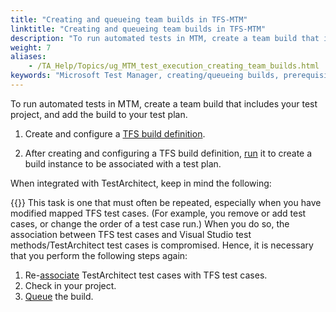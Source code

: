 ```yaml
--- 
title: "Creating and queueing team builds in TFS-MTM"
linktitle: "Creating and queueing team builds in TFS-MTM"
description: "To run automated tests in MTM, create a team build that includes your test project, and add the build to your test plan."
weight: 7
aliases: 
    - /TA_Help/Topics/ug_MTM_test_execution_creating_team_builds.html
keywords: "Microsoft Test Manager, creating/queueing builds, prerequisites, MTM, executing tests, creating/queueing builds, executing tests, MTM, creating/queueing builds"
---
```


To run automated tests in MTM, create a team build that includes your test project, and add the build to your test plan.

1.  Create and configure a [TFS build definition](/user-guide/integration-with-third-party-tools/tfs-integration/on-premises-tfs-environment-configuration/installing-and-configuring-microsoft-components-for-on-premises-tfs/automating-a-test-case-in-mtm/creating-and-configuring-a-build-definition/).

2.  After creating and configuring a TFS build definition, [run](/user-guide/integration-with-third-party-tools/tfs-integration/on-premises-tfs-environment-configuration/installing-and-configuring-microsoft-components-for-on-premises-tfs/automating-a-test-case-in-mtm/queuing-a-new-build/queueing-a-new-xaml-build) it to create a build instance to be associated with a test plan.


When integrated with TestArchitect, keep in mind the following:

{{<important>}} This task is one that must often be repeated, especially when you have modified mapped TFS test cases. \(For example, you remove or add test cases, or change the order of a test case run.\) When you do so, the association between TFS test cases and Visual Studio test methods/TestArchitect test cases is compromised. Hence, it is necessary that you perform the following steps again:

1.  Re-[associate](/user-guide/integration-with-third-party-tools/tfs-integration/on-premises-tfs-environment-configuration/running-tests-under-on-premises-tfs/associating-ta-and-tfs-test-cases) TestArchitect test cases with TFS test cases.
2.  Check in your project.
3.  [Queue](/user-guide/integration-with-third-party-tools/tfs-integration/on-premises-tfs-environment-configuration/installing-and-configuring-microsoft-components-for-on-premises-tfs/automating-a-test-case-in-mtm/queuing-a-new-build/) the build.




